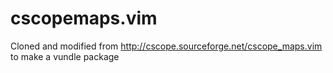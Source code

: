 cscopemaps.vim
==============

Cloned and modified from http://cscope.sourceforge.net/cscope_maps.vim to make a vundle package
